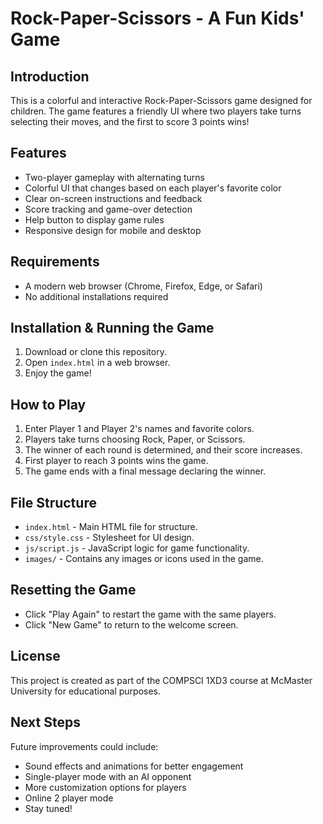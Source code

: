 # Rock-Paper-Scissors - A Fun Kids' Game

## Introduction
This is a colorful and interactive Rock-Paper-Scissors game designed for children. The game features a friendly UI where two players take turns selecting their moves, and the first to score 3 points wins!

## Features
- Two-player gameplay with alternating turns
- Colorful UI that changes based on each player's favorite color
- Clear on-screen instructions and feedback
- Score tracking and game-over detection
- Help button to display game rules
- Responsive design for mobile and desktop

## Requirements
- A modern web browser (Chrome, Firefox, Edge, or Safari)
- No additional installations required

## Installation & Running the Game
1. Download or clone this repository.
2. Open `index.html` in a web browser.
3. Enjoy the game!

## How to Play
1. Enter Player 1 and Player 2's names and favorite colors.
2. Players take turns choosing Rock, Paper, or Scissors.
3. The winner of each round is determined, and their score increases.
4. First player to reach 3 points wins the game.
5. The game ends with a final message declaring the winner.

## File Structure
- `index.html` - Main HTML file for structure.
- `css/style.css` - Stylesheet for UI design.
- `js/script.js` - JavaScript logic for game functionality.
- `images/` - Contains any images or icons used in the game.

## Resetting the Game
- Click "Play Again" to restart the game with the same players.
- Click "New Game" to return to the welcome screen.

## License
This project is created as part of the COMPSCI 1XD3 course at McMaster University for educational purposes.

## Next Steps
Future improvements could include:
- Sound effects and animations for better engagement
- Single-player mode with an AI opponent
- More customization options for players
- Online 2 player mode
- Stay tuned!

